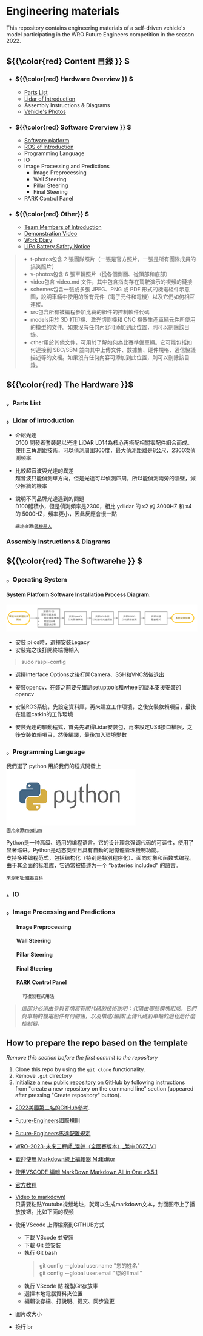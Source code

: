 Engineering materials
====

This repository contains engineering materials of a self-driven vehicle's model participating in the WRO Future Engineers competition in the season 2022.

## ${{\color{red} Content 目錄 }} $ 
- ### ${{\color{red} Hardware Overview }} $ 
  - [Parts List](https://github.com/kirkhu/WRO2023_Future-Engineers-Fire-On-All-Cylinders/tree/main/schemes/Parts_List#readme)
  - [Lidar of Introduction](https://github.com/kirkhu/WRO2023_Future-Engineers-Fire-On-All-Cylinders/blob/main/schemes/Lidar/README.md) 
  - Assembly Instructions & Diagrams
  - [Vehicle's Photos](https://github.com/kirkhu/WRO2023_Future-Engineers-Fire-On-All-Cylinders/blob/main/v-photos/README.md)
- ### ${{\color{red} Software Overview }} $ 
  - [Software platform](https://github.com/kirkhu/WRO2023_Future-Engineers-Fire-On-All-Cylinders/blob/main/src/System_Platform%20_Software/README.md)
  - [ROS of Introduction](https://github.com/kirkhu/WRO2023_Future-Engineers-Fire-On-All-Cylinders/blob/main/other/ROS/README.md)
  - Programming Language
  - IO 
  - Image Processing and Predictions
    - Image Preprocessing
    - Wall Steering
    - Pillar Steering
    - Final Steering
  - PARK Control Panel
- ### ${{\color{red} Other}} $
  - [Team Members of Introduction](https://github.com/kirkhu/WRO2023_Future-Engineers-Fire-On-All-Cylinders/blob/main/t-photos/README.md)  
  - [Demonstration Video](https://github.com/kirkhu/WRO2023_Future-Engineers-Fire-On-All-Cylinders/blob/main/video/video.md) 
  - [Work Diary](https://github.com/kirkhu/WRO2023_Future-Engineers-Fire-On-All-Cylinders/blob/main/other/work_diary/README.md) 
  - [LiPo Battery Safety Notice](https://github.com/kirkhu/WRO2023_Future-Engineers-Fire-On-All-Cylinders/blob/main/other/LiPo_Battery/README.md)  
  
> * t-photos包含 2 張團隊照片（一張是官方照片，一張是所有團隊成員的搞笑照片）
> * v-photos包含 6 張車輛照片（從各個側面、從頂部和底部）
> * video包含 video.md 文件，其中包含指向存在駕駛演示的視頻的鏈接
> * schemes包含一張或多張 JPEG、PNG 或 PDF 形式的機電組件示意圖，說明車輛中使用的所有元件（電子元件和電機）以及它們如何相互連接。
> * src包含所有被編程參加比賽的組件的控制軟件代碼
> * models用於 3D 打印機、激光切割機和 CNC 機器生產車輛元件所使用的模型的文件。如果沒有任何內容可添加到此位置，則可以刪除該目錄。
> * other用於其他文件，可用於了解如何為比賽準備車輛。它可能包括如何連接到 SBC/SBM 並向其中上傳文件、數據集、硬件規格、通信協議描述等的文檔。如果沒有任何內容可添加到此位置，則可以刪除該目錄。

 ## ${{\color{red} The Hardware }}$ 
   ### 。Parts List
   ### 。Lidar of Introduction
   - 介紹光達  
     D100 開發者套裝是以光達 LiDAR LD14為核心再搭配相關零配件組合而成。  
     使用三角測距技術，可以偵測周圍360度，最大偵測距離是8公尺，2300次偵測頻率  
   - 比較超音波與光達的異差  
     超音波只能偵測單方向，但是光達可以偵測四周，所以能偵測兩旁的牆壁，減少擦牆的機率  
   - 說明不同品牌光達遇到的問題  
     D100體積小，但是偵測頻率是2300，相比 ydlidar 的 x2 的 3000HZ 和 x4 的 5000HZ，頻率更小，因此反應會慢一點  

     <small>網址來源:[飆機器人](https://shop.playrobot.com/products/lidar-d100-ld14)</small>
   ### Assembly Instructions & Diagrams

 ## ${{\color{red} The Softwarehe }} $ 
   ### 。Operating System  
   #### System Platform Software Installation Process Diagram.
   ![images](src/software_setup.png)  
   - 安裝 pi os時，選擇安裝Legacy    
   - 安裝完之後打開終端機輸入  
   > sudo raspi-config  
   
   - 選擇Interface Options之後打開Camera、SSH和VNC然後退出    

   - 安裝opencv，在裝之前要先確認setuptools和wheel的版本支援安裝的opencv  

   - 安裝ROS系統，先設定資料庫，再來建立工作環境，之後安裝依賴項目，最後在建置catkin的工作環境  

   - 安裝光達的驅動程式，首先先取得Lidar安裝包，再來設定USB接口權限，之後安裝依賴項目，然後編譯，最後加入環境變數

   ### 。Programming Language
   我們選了 python 用於我們的程式開發上  
   ![image](/src/python.png)  
   <small>圖片來源:[medium](https://allaboutdataanalysis.medium.com/%E5%AD%B8python%E5%B8%B8%E9%80%9B%E7%9A%8410%E5%80%8B%E7%B6%B2%E7%AB%99-%E9%80%99%E6%AC%A1%E5%85%A8%E9%83%BD%E5%91%8A%E8%A8%B4%E4%BD%A0-eb2656ee0b22)</small>
   
   Python是一种高级、通用的编程语言。它的设计理念强调代码的可读性，使用了显著缩进。Python是动态类型且具有自動的記憶體管理機制功能。  
   支持多种编程范式，包括结构化（特别是特別程序化）、面向对象和函数式编程。由于其全面的标准库，它通常被描述为一个 “batteries included” 的語言。  
   
   <small>來源網址:[維基百科](https://zh.wikipedia.org/zh-tw/Python)</small>
   ### 。IO
   ### 。Image Processing and Predictions
   ####  &nbsp;&nbsp;&nbsp;&nbsp;&nbsp;&nbsp;&nbsp;&nbsp;Image Preprocessing
   ####  &nbsp;&nbsp;&nbsp;&nbsp;&nbsp;&nbsp;&nbsp;&nbsp;Wall Steering
   ####  &nbsp;&nbsp;&nbsp;&nbsp;&nbsp;&nbsp;&nbsp;&nbsp;Pillar Steering
   ####  &nbsp;&nbsp;&nbsp;&nbsp;&nbsp;&nbsp;&nbsp;&nbsp;Final Steering
   ####  &nbsp;&nbsp;&nbsp;&nbsp;&nbsp;&nbsp;&nbsp;&nbsp;PARK Control Panel
          可複製程式用法
    
> _這部分必須由參與者填寫有關代碼的技術說明：代碼由哪些模塊組成，它們與車輛的機電組件有何關係，以及構建/編譯/上傳代碼到車輛的過程是什麼控制器。_

## How to prepare the repo based on the template

_Remove this section before the first commit to the repository_

1. Clone this repo by using the `git clone` functionality.
2. Remove `.git` directory
3. [Initialize a new public repository on GitHub](https://github.com/new) by following instructions from "create a new repository on the command line" section (appeared after pressing "Create repository" button).



* [2022美國第二名的GitHub參考](https://github.com/definitely-nobody-is-here/SPARK_Future-Engineers_2022?fbclid=IwAR00_3dfM16glfze2lCYE--QD1HyJoParn6c9IV0YEm_ZA2aLQ1S2wIMOSM_aem_AbD82MjkT8YgQMrDoxd_dTQKZyMoBclmGeazY_IAPRwTwzgrg0K8dnOkb8TkuzYEPvc).
* [Future-Engineers國際規則](https://wro-association.org/competition/2023-season/)
* [Future-Engineers馬達配置規定](https://www.era.org.tw/main/wp-content/uploads/2023/06/Future-Engineers%E9%A6%AC%E9%81%94%E9%85%8D%E7%BD%AE%E8%A6%8F%E5%AE%9A.pdf)
* [WRO-2023-未來工程師_混齡（全國賽版本）_繁中0627_V1](https://www.era.org.tw/main/wp-content/uploads/2023/06/WRO-2023-%E6%9C%AA%E4%BE%86%E5%B7%A5%E7%A8%8B%E5%B8%AB_%E6%B7%B7%E9%BD%A1%EF%BC%88%E5%85%A8%E5%9C%8B%E8%B3%BD%E7%89%88%E6%9C%AC%EF%BC%89_%E7%B9%81%E4%B8%AD0627_V1.pdf)
* [歡迎使用 Markdown線上編輯器 MdEditor](https://www.mdeditor.tw/)
* [使用VSCODE 編輯 MarkDown   Markdown All in One  v3.5.1 ](https://ithelp.ithome.com.tw/articles/10225442)
* [官方教程](https://markdown.com.cn/basic-syntax/headings.html)
 
* [Video to markdown!](https://video-to-markdown.marcomontalbano.com/)  
  只需要粘贴Youtube视频地址，就可以生成markdown文本，封面图带上了播放按钮。比如下面的视频  
* 使用VScode 上傳檔案到GITHUB方式
  - 下載 VScode 並安裝 
  - 下載 Git  並安裝
  - 執行 Git bash 
    > git config --global user.name "您的姓名"  
    > git config --global user.email "您的Email"   
  - 執行 VScode 點 複製Git存放庫
  - 選擇本地電腦資料夾位置
  - 編輯後存檔、打說明、提交、同步變更
* 圖片改大小
* 換行 br
